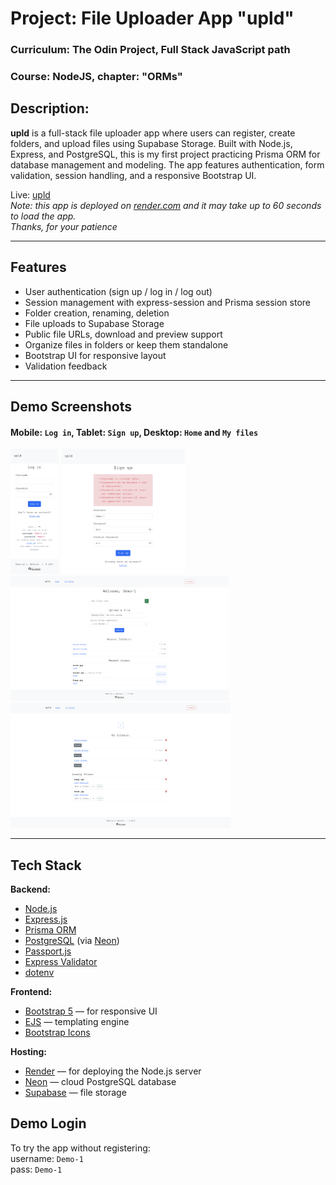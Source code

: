 # Project: File Uploader App "upld"

### Curriculum: The Odin Project, Full Stack JavaScript path

### Course: NodeJS, chapter: "ORMs"

## Description:

**upld** is a full-stack file uploader app where users can register, create folders, and upload files using Supabase Storage. Built with Node.js, Express, and PostgreSQL, this is my first project practicing Prisma ORM for database management and modeling. The app features authentication, form validation, session handling, and a responsive Bootstrap UI.

Live: [upld](https://imatsiuk-fileuploader.onrender.com/)  
_Note: this app is deployed on [render.com](https://render.com/) and it may take up to 60 seconds to load the app.  
Thanks, for your patience_

---

## Features

- User authentication (sign up / log in / log out)
- Session management with express-session and Prisma session store
- Folder creation, renaming, deletion
- File uploads to Supabase Storage
- Public file URLs, download and preview support
- Organize files in folders or keep them standalone
- Bootstrap UI for responsive layout
- Validation feedback

---

## Demo Screenshots

#### Mobile: `Log in`, Tablet: `Sign up`, Desktop: `Home` and `My files`

[<img src="./public/screenshots/upld-login-mobile.png" height="200"/>](./public/screenshots/upld-login-mobile.png)
[<img src="./public/screenshots/upld-signup-tablet.png" height="200"/>](./public/screenshots/upld-signup-tablet.png)
[<img src="./public/screenshots/upld-home.png" height="200"/>](./public/screenshots/upld-home.png)
[<img src="./public/screenshots/upld-files.png" height="200"/>](./public/screenshots/upld-files.png)

---

## Tech Stack

**Backend:**

- [Node.js](https://nodejs.org/)
- [Express.js](https://expressjs.com/)
- [Prisma ORM](https://www.prisma.io/)
- [PostgreSQL](https://www.postgresql.org/) (via [Neon](https://neon.tech/))
- [Passport.js](http://www.passportjs.org/)
- [Express Validator](https://express-validator.github.io/)
- [dotenv](https://github.com/motdotla/dotenv)

**Frontend:**

- [Bootstrap 5](https://getbootstrap.com/) — for responsive UI
- [EJS](https://ejs.co/) — templating engine
- [Bootstrap Icons](https://icons.getbootstrap.com/)

**Hosting:**

- [Render](https://render.com/) — for deploying the Node.js server
- [Neon](https://neon.tech/) — cloud PostgreSQL database
- [Supabase](https://supabase.com/) — file storage

## Demo Login

To try the app without registering:  
username: `Demo-1`  
pass: `Demo-1`
